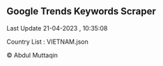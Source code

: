 

## Google Trends Keywords Scraper 
 
Last Update 21-04-2023 , 10:35:08

Country List :
VIETNAM.json



© Abdul Muttaqin 
